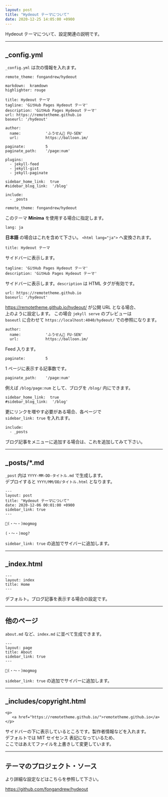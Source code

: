 ```yaml
---
layout: post
title: "Hydeout テーマについて"
date: 2020-12-25 14:05:00 +0900
---
```


Hydeout テーマについて、設定関連の説明です。

___

## _config.yml

`_config.yml` は次の情報を入れます。

```
remote_theme: fongandrew/hydeout

markdown:  kramdown
highlighter: rouge

title: Hydeout テーマ
tagline: 'GitHub Pages Hydeout テーマ'
description: 'GitHub Pages Hydeout テーマ'
url: https://remotetheme.github.io
baseurl: '/hydeout'

author:
  name:           'ふうせん🎈 FU-SEN'
  url:            https://balloon.im/

paginate:         5
paginate_path:    '/page:num'

plugins:
  - jekyll-feed
  - jekyll-gist
  - jekyll-paginate

sidebar_home_link:  true
#sidebar_blog_link:  '/blog'

include:
  - _posts
```

```
remote_theme: fongandrew/hydeout
```

このテーマ **Minima** を使用する場合に指定します。

```
lang: ja
```

**日本語** の場合はこれを含めて下さい。 `<html lang="ja">` へ変換されます。

```
title: Hydeout テーマ
```

サイドバーに表示します。

```
tagline: 'GitHub Pages Hydeout テーマ'
description: 'GitHub Pages Hydeout テーマ'
```

サイドバーに表示します。`description` は HTML タグが有効です。

```
url: https://remotetheme.github.io
baseurl: '/hydeout'
```

<https://remotetheme.github.io/hydeout/> が公開 URL となる場合、\
上のように設定します。
この場合 `jekyll serve` のプレビューは\
`baseutl` に合わせて `https://localhost:4040/hydeout/` での参照になります。

```
author:
  name:           'ふうせん🎈 FU-SEN'
  url:            https://balloon.im/
```

Feed 入ります。

```
paginate:         5
```

1 ページに表示する記事数です。

```
paginate_path:    '/page:num'
```

例えば `/blog/page:num` として、ブログを `/blog/` 内にできます。

```
sidebar_home_link:  true
#sidebar_blog_link:  '/blog'
```

更にリンクを増やす必要がある場合、各ページで\
`sidebar_link: true` を入れます。

```
include:
  - _posts
```

ブログ記事をメニューに追加する場合は、これを追加してみて下さい。

___

## _posts/*.md

`_post` 内は `YYYY-MM-DD-タイトル.md` で生成します。\
デプロイすると `YYYY/MM/DD/タイトル.html` となります。

```
---
layout: post
title: "Hydeout テーマについて"
date: 2020-12-06 00:01:00 +0900
sidebar_link: true
---

🍩(・～・)mogmog

(・～・)mog?
```

`sidebar_link: true` の追加でサイバーに追加します。

___

## _index.html

```
---
layout: index
title: Home
---
```

デフォルト。ブログ記事を表示する場合の設定です。

___

## 他のページ

`about.md` など、`index.md` に並べて生成できます。

```
---
layout: page
title: About
sidebar_link: true
---

🍩(・～・)mogmog
```

`sidebar_link: true` の追加でサイバーに追加します。

___

## _includes/copyright.html

```
<p>
   <a href="https://remotetheme.github.io/">remotetheme.github.io</a>
</p>
```

サイドバーの下に表示しているところです。製作者情報などを入れます。\
デフォルトでは MIT セイセンス 表記になっているため、\
ここではあえてファイルを上書きして変更しています。

___

## テーマのプロジェクト・ソース

より詳細な設定などはこちらを参照して下さい。

<https://github.com/fongandrew/hydeout>
